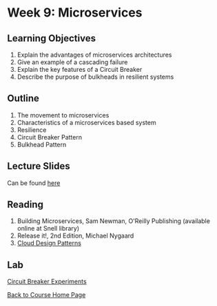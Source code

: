# Week 9: Microservices

## Learning Objectives
1. Explain the advantages of microservices architectures
1. Give an example of a cascading failure
1. Explain the key features of a Circuit Breaker
1. Describe the purpose of bulkheads in resilient systems

## Outline
1. The movement to microservices
1. Characteristics of a microservices based system
1. Resilience 
1. Circuit Breaker Pattern
1. Bulkhead Pattern

## Lecture Slides
Can be found [here](https://gortonator.github.io/bsds-6650/lectures/week-9-microservices/BSDS-2019-Week-9.pdf)

## Reading
1. Building Microservices, Sam Newman, O'Reilly Publishing (available online at Snell library)
1. Release it!, 2nd Edition, Michael Nygaard
1. [Cloud Design Patterns](https://docs.microsoft.com/en-us/azure/architecture/patterns/)

## Lab 
[Circuit Breaker Experiments](https://gortonator.github.io/bsds-6650/labs/lab-9)

[Back to Course Home Page](https://gortonator.github.io/bsds-6650/)
